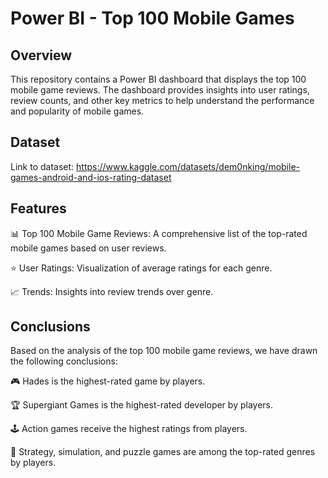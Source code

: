 # Power BI - Top 100 Mobile Games

## Overview
This repository contains a Power BI dashboard that displays the top 100 mobile game reviews. The dashboard provides insights into user ratings, review counts, and other key metrics to help understand the performance and popularity of mobile games.

## Dataset
Link to dataset: https://www.kaggle.com/datasets/dem0nking/mobile-games-android-and-ios-rating-dataset

## Features
📊 Top 100 Mobile Game Reviews: A comprehensive list of the top-rated mobile games based on user reviews.

⭐ User Ratings: Visualization of average ratings for each genre.

📈 Trends: Insights into review trends over genre.

## Conclusions
Based on the analysis of the top 100 mobile game reviews, we have drawn the following conclusions:

🎮 Hades is the highest-rated game by players.

🏆 Supergiant Games is the highest-rated developer by players.

🕹️ Action games receive the highest ratings from players.

🧠 Strategy, simulation, and puzzle games are among the top-rated genres by players.
